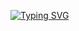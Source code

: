 [![Typing SVG](https://readme-typing-svg.herokuapp.com?font=Fira+Code&weight=600&size=40&duration=2000&pause=850&width=435&lines=Hey1Me)](https://git.io/typing-svg)
